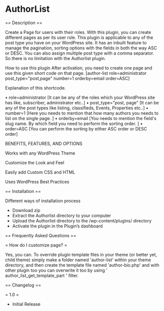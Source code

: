 # AuthorList


== Description ==

Create a Page for users with their roles. With this plugin, you can create different pages as per its user role. This plugin is applicable to any of the post type you have on your WordPress site. It has an inbuilt feature to manage the pagination, sorting options with the fields in both the way ASC or DESC. You can also assign multiple post type with a comma separator. So there is no limitation with the Authorlist plugin. 

How to use this plugin
 After activation, you need to create one page and use this given short code on that page. 
[author-list role=administrator post_type="post,page" number=1 orderby=email order=ASC]

Explanation of this shortcode. 

•	role=administrator [It can be any of the roles which your WordPress site has like, subscriber, administrator etc..]
•	post_type="post, page" [It can be any of the post types like listing, classifieds, Events, Properties etc..]
•	number=1 [Here you needs to mention that how many authors you needs to list on the single page. ]
•	orderby=email [You needs to mention the field's slug name. By which field you need to perform the sorting order. ]
•	order=ASC [You can perform the sorting by either ASC order or DESC order] 

BENEFITS, FEATURES, AND OPTIONS

Works with any WordPress Theme

Customize the Look and Feel

Easily add Custom CSS and HTML

Uses WordPress Best Practices

== Installation ==

Different ways of installation process


- Download zip
- Extract the Authorlist directory to your computer
- Upload the Authorlist directory to the /wp-content/plugins/ directory
- Activate the plugin in the Plugin’s dashboard

== Frequently Asked Questions ==

= How do I customize page? =

Yes, you can. To override plugin template files in your theme (or better yet, child theme) simply make a folder named 'author-list' within your theme directory, and then create the template file named 'author-bio.php' and with other plugin too you can overwrite it too by using ' author_list_get_template_part ' filter.


== Changelog ==

= 1.0 =
* Initial Release
